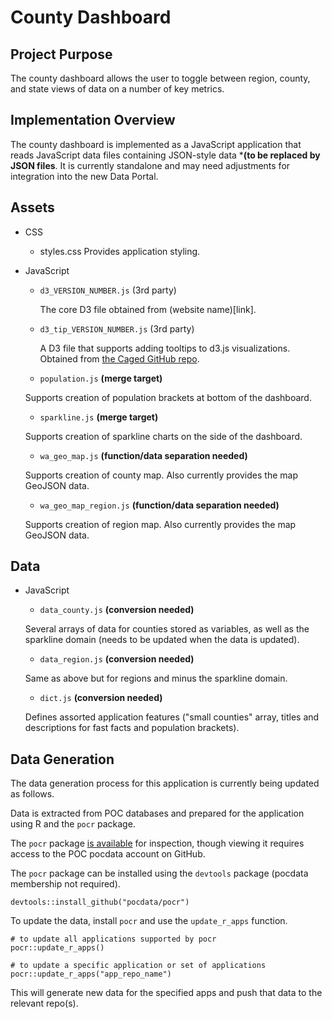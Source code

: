 # County Dashboard
## Project Purpose
The county dashboard allows the user to toggle between region, county, and state 
views of data on a number of key metrics.

## Implementation Overview
The county dashboard is implemented as a JavaScript application that reads
JavaScript data files containing JSON-style data ***(to be replaced by JSON
files**. It is currently standalone and may need adjustments for integration 
into the new Data Portal.

## Assets
* CSS
	* styles.css
	Provides application styling.

* JavaScript
	* `d3_VERSION_NUMBER.js` (3rd party)
	
		The core D3 file obtained from (website name)[link].
	
	* `d3_tip_VERSION_NUMBER.js` (3rd party)
	
		A D3 file that supports adding tooltips to d3.js visualizations. 
		Obtained from [the Caged GitHub repo](https://github.com/caged/d3-tip).
	
	* `population.js` **(merge target)**
	
	Supports creation of population brackets at bottom of the dashboard.
	
	* `sparkline.js` **(merge target)**
	
	Supports creation of sparkline charts on the side of the dashboard.
	
	* `wa_geo_map.js` **(function/data separation needed)**
	
	Supports creation of county map. Also currently provides the map GeoJSON 
	data.
	
	* `wa_geo_map_region.js` **(function/data separation needed)**
	
	Supports creation of region map. Also currently provides the map GeoJSON 
	data.

## Data
* JavaScript
	* `data_county.js` **(conversion needed)**
	
	Several arrays of data for counties stored as variables, as well as the 
	sparkline domain (needs to be updated when the data is updated).
	
	* `data_region.js` **(conversion needed)**
	
	Same as above but for regions and minus the sparkline domain.
	
	* `dict.js` **(conversion needed)**
	
	Defines assorted application features ("small counties" array, titles and 
	descriptions for fast facts and population brackets).

## Data Generation
The data generation process for this application is currently being updated as
follows.

Data is extracted from POC databases and prepared for the application using R
and the `pocr` package.

The `pocr` package [is available](https://github.com/pocdata/pocr/tree/master/R)
for inspection, though viewing it requires access to the POC pocdata account
on GitHub.

The `pocr` package can be installed using the `devtools` package (pocdata 
membership not required).

```
devtools::install_github("pocdata/pocr")
```

To update the data, install `pocr` and use the `update_r_apps` function.

```
# to update all applications supported by pocr
pocr::update_r_apps()

# to update a specific application or set of applications
pocr::update_r_apps("app_repo_name")
```

This will generate new data for the specified apps and push that data to the
relevant repo(s). 